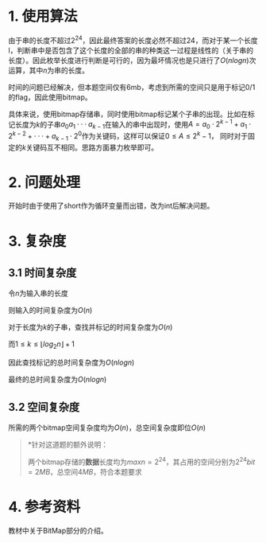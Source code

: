 # 1. 使用算法

由于串的长度不超过$2^{24}$，因此最终答案的长度必然不超过24，而对于某一个长度l，判断串中是否包含了这个长度的全部的串的种类这一过程是线性的（关于串的长度）。因此枚举长度进行判断是可行的，因为最坏情况也是只进行了$O(nlogn)$次运算，其中$n$为串的长度。

时间的问题已经解决，但本题空间仅有6mb，考虑到所需的空间只是用于标记0/1的flag，因此使用bitmap。

具体来说，使用bitmap存储串，同时使用bitmap标记某个子串的出现。比如在标记长度为$k$的子串$a_{0}a_{1}···a_{k - 1}$在输入的串中出现时，使用$A = a_0 \cdot 2^{k - 1} + a_1 \cdot 2^{k - 2} + ··· + a_{k - 1} \cdot 2^0$作为关键码，这样可以保证$0 \leq A \leq 2^k - 1$， 同时对于固定的$k$关键码互不相同。思路方面暴力枚举即可。

# 2. 问题处理

开始时由于使用了short作为循环变量而出错，改为int后解决问题。

# 3. 复杂度

## 3.1 时间复杂度

令$n$为输入串的长度

则输入的时间复杂度为$O(n)$

对于长度为$k$的子串，查找并标记的时间复杂度为$O(n)$

而$1 \leq k \leq \lfloor log_2n \rfloor + 1$

因此查找标记的总时间复杂度为$O(nlogn)$

最终的总时间复杂度为$O(nlogn)$

## 3.2 空间复杂度

所需的两个bitmap空间复杂度均为$O(n)$，总空间复杂度即位$O(n)$

> *针对这道题的额外说明：
>
> 两个bitmap存储的**数据**长度均为$maxn = 2 ^ {24}$，其占用的空间分别为$2 ^ {24}bit= 2MB$，总空间$4MB$，符合本题要求


# 4. 参考资料

教材中关于BitMap部分的介绍。

